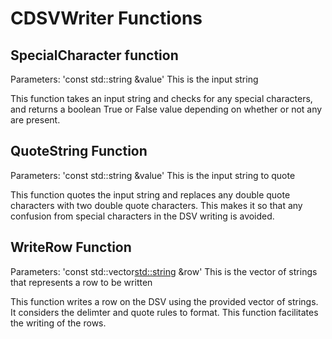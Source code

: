 # CDSVWriter Functions

## SpecialCharacter function

Parameters: 'const std::string &value' 
This is the input string

This function takes an input string and checks for any special characters, and returns a boolean True or False value depending on whether or not any are present.

## QuoteString Function

Parameters: 'const std::string &value'
This is the input string to quote

This function quotes the input string and replaces any double quote characters with two double quote characters. This makes it so that any confusion from special characters in the DSV writing is avoided.

## WriteRow Function

Parameters: 'const std::vector<std::string> &row'
This is the vector of strings that represents a row to be written

This function writes a row on the DSV using the provided vector of strings. It considers the delimter and quote rules to format. This function facilitates the writing of the rows.